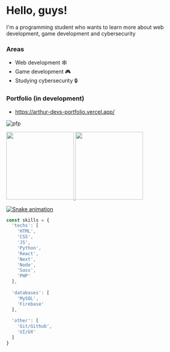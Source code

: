 # Hello, guys!

I'm a programming student who wants to learn more about web development, game development and cybersecurity

### Areas

- Web development 🕸️
- Game development 🎮
- Studying cybersecurity 🔒

### Portfolio (in development)
- <https://arthur-devs-portfolio.vercel.app/>

![pfp](https://avatars.githubusercontent.com/u/73297053?v=4)

<div>
  <a href="https://github.com/arthurdeveloper">
  <img height="180em" src="https://github-readme-stats.vercel.app/api?username=arthurdeveloper&show_icons=true&theme=tokyonight&include_all_commits=true&count_private=true"/>
  <img height="180em" src="https://github-readme-stats.vercel.app/api/top-langs/?username=arthurdeveloper&layout=compact&langs_count=7&theme=tokyonight"/>
</div>
  
![Snake animation](https://github.com/ArthurDeveloper/ArthurDeveloper/blob/output/github-contribution-grid-snake.svg)

```js
const skills = {
  'techs': [
    'HTML',
    'CSS',
    'JS',
    'Python',
    'React',
    'Next',
    'Node',
    'Sass',
    'PHP'
  ],
  
  'databases': [
    'MySQL',
    'Firebase'
  ],
  
  'other': [
    'Git/Github',
    'UI/UX'
  ]
}
```
